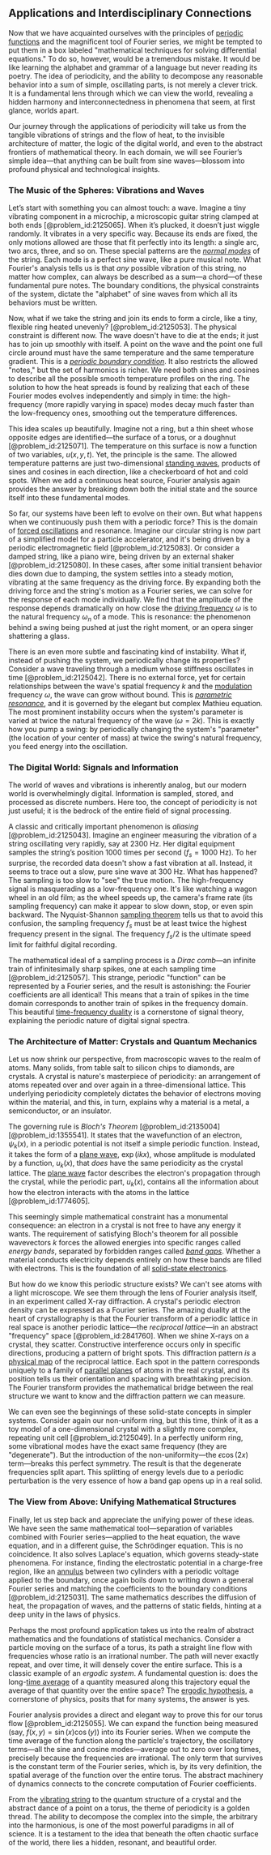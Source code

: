 ## Applications and Interdisciplinary Connections

Now that we have acquainted ourselves with the principles of [periodic functions](@article_id:138843) and the magnificent tool of Fourier series, we might be tempted to put them in a box labeled "mathematical techniques for solving differential equations." To do so, however, would be a tremendous mistake. It would be like learning the alphabet and grammar of a language but never reading its poetry. The idea of periodicity, and the ability to decompose any reasonable behavior into a sum of simple, oscillating parts, is not merely a clever trick. It is a fundamental lens through which we can view the world, revealing a hidden harmony and interconnectedness in phenomena that seem, at first glance, worlds apart.

Our journey through the applications of periodicity will take us from the tangible vibrations of strings and the flow of heat, to the invisible architecture of matter, the logic of the digital world, and even to the abstract frontiers of mathematical theory. In each domain, we will see Fourier’s simple idea—that anything can be built from sine waves—blossom into profound physical and technological insights.

### The Music of the Spheres: Vibrations and Waves

Let’s start with something you can almost touch: a wave. Imagine a tiny vibrating component in a microchip, a microscopic guitar string clamped at both ends [@problem_id:2125065]. When it’s plucked, it doesn’t just wiggle randomly. It vibrates in a very specific way. Because its ends are fixed, the only motions allowed are those that fit perfectly into its length: a single arc, two arcs, three, and so on. These special patterns are the *[normal modes](@article_id:139146)* of the string. Each mode is a perfect sine wave, like a pure musical note. What Fourier's analysis tells us is that *any* possible vibration of this string, no matter how complex, can always be described as a sum—a chord—of these fundamental pure notes. The boundary conditions, the physical constraints of the system, dictate the "alphabet" of sine waves from which all its behaviors must be written.

Now, what if we take the string and join its ends to form a circle, like a tiny, flexible ring heated unevenly? [@problem_id:2125053]. The physical constraint is different now. The wave doesn't have to die at the ends; it just has to join up smoothly with itself. A point on the wave and the point one full circle around must have the same temperature and the same temperature gradient. This is a *[periodic boundary condition](@article_id:270804)*. It also restricts the allowed "notes," but the set of harmonics is richer. We need both sines and cosines to describe all the possible smooth temperature profiles on the ring. The solution to how the heat spreads is found by realizing that each of these Fourier modes evolves independently and simply in time: the high-frequency (more rapidly varying in space) modes decay much faster than the low-frequency ones, smoothing out the temperature differences.

This idea scales up beautifully. Imagine not a ring, but a thin sheet whose opposite edges are identified—the surface of a torus, or a doughnut [@problem_id:2125071]. The temperature on this surface is now a function of two variables, $u(x, y, t)$. Yet, the principle is the same. The allowed temperature patterns are just two-dimensional [standing waves](@article_id:148154), products of sines and cosines in each direction, like a checkerboard of hot and cold spots. When we add a continuous heat source, Fourier analysis again provides the answer by breaking down both the initial state and the source itself into these fundamental modes.

So far, our systems have been left to evolve on their own. But what happens when we continuously push them with a periodic force? This is the domain of [forced oscillations](@article_id:169348) and resonance. Imagine our circular string is now part of a simplified model for a particle accelerator, and it's being driven by a periodic electromagnetic field [@problem_id:2125083]. Or consider a damped string, like a piano wire, being driven by an external shaker [@problem_id:2125080]. In these cases, after some initial transient behavior dies down due to damping, the system settles into a steady motion, vibrating at the same frequency as the driving force. By expanding both the driving force and the string's motion as a Fourier series, we can solve for the response of each mode individually. We find that the amplitude of the response depends dramatically on how close the [driving frequency](@article_id:181105) $\omega$ is to the natural frequency $\omega_n$ of a mode. This is resonance: the phenomenon behind a swing being pushed at just the right moment, or an opera singer shattering a glass.

There is an even more subtle and fascinating kind of instability. What if, instead of pushing the system, we periodically change its properties? Consider a wave traveling through a medium whose stiffness oscillates in time [@problem_id:2125042]. There is no external force, yet for certain relationships between the wave's spatial frequency $k$ and the [modulation](@article_id:260146) frequency $\omega$, the wave can grow without bound. This is *[parametric resonance](@article_id:138882)*, and it is governed by the elegant but complex Mathieu equation. The most prominent instability occurs when the system's parameter is varied at twice the natural frequency of the wave ($\omega = 2k$). This is exactly how you pump a swing: by periodically changing the system's "parameter" (the location of your center of mass) at twice the swing's natural frequency, you feed energy into the oscillation.

### The Digital World: Signals and Information

The world of waves and vibrations is inherently analog, but our modern world is overwhelmingly digital. Information is sampled, stored, and processed as discrete numbers. Here too, the concept of periodicity is not just useful; it is the bedrock of the entire field of signal processing.

A classic and critically important phenomenon is *aliasing* [@problem_id:2125043]. Imagine an engineer measuring the vibration of a string oscillating very rapidly, say at 2300 Hz. Her digital equipment samples the string’s position 1000 times per second ($f_s = 1000$ Hz). To her surprise, the recorded data doesn't show a fast vibration at all. Instead, it seems to trace out a slow, pure sine wave at 300 Hz. What has happened? The sampling is too slow to "see" the true motion. The high-frequency signal is masquerading as a low-frequency one. It's like watching a wagon wheel in an old film; as the wheel speeds up, the camera's frame rate (its sampling frequency) can make it appear to slow down, stop, or even spin backward. The Nyquist-Shannon [sampling theorem](@article_id:262005) tells us that to avoid this confusion, the sampling frequency $f_s$ must be at least twice the highest frequency present in the signal. The frequency $f_s/2$ is the ultimate speed limit for faithful digital recording.

The mathematical ideal of a sampling process is a *Dirac comb*—an infinite train of infinitesimally sharp spikes, one at each sampling time [@problem_id:2125057]. This strange, periodic "function" can be represented by a Fourier series, and the result is astonishing: the Fourier coefficients are all identical! This means that a train of spikes in the time domain corresponds to another train of spikes in the frequency domain. This beautiful [time-frequency duality](@article_id:275080) is a cornerstone of signal theory, explaining the periodic nature of digital signal spectra.

### The Architecture of Matter: Crystals and Quantum Mechanics

Let us now shrink our perspective, from macroscopic waves to the realm of atoms. Many solids, from table salt to silicon chips to diamonds, are crystals. A crystal is nature's masterpiece of periodicity: an arrangement of atoms repeated over and over again in a three-dimensional lattice. This underlying periodicity completely dictates the behavior of electrons moving within the material, and this, in turn, explains why a material is a metal, a semiconductor, or an insulator.

The governing rule is *Bloch's Theorem* [@problem_id:2135004] [@problem_id:1355541]. It states that the wavefunction of an electron, $\psi_k(x)$, in a periodic potential is not itself a simple periodic function. Instead, it takes the form of a [plane wave](@article_id:263258), $\exp(ikx)$, whose amplitude is modulated by a function, $u_k(x)$, that *does* have the same periodicity as the crystal lattice. The [plane wave](@article_id:263258) factor describes the electron's propagation through the crystal, while the periodic part, $u_k(x)$, contains all the information about how the electron interacts with the atoms in the lattice [@problem_id:1774605].

This seemingly simple mathematical constraint has a monumental consequence: an electron in a crystal is not free to have any energy it wants. The requirement of satisfying Bloch's theorem for all possible wavevectors $k$ forces the allowed energies into specific ranges called *energy bands*, separated by forbidden ranges called *[band gaps](@article_id:191481)*. Whether a material conducts electricity depends entirely on how these bands are filled with electrons. This is the foundation of all [solid-state electronics](@article_id:264718).

But how do we know this periodic structure exists? We can't see atoms with a light microscope. We see them through the lens of Fourier analysis itself, in an experiment called X-ray diffraction. A crystal's periodic electron density can be expressed as a Fourier series. The amazing duality at the heart of crystallography is that the Fourier transform of a periodic lattice in real space is another periodic lattice—the *reciprocal lattice*—in an abstract "frequency" space [@problem_id:2841760]. When we shine X-rays on a crystal, they scatter. Constructive interference occurs only in specific directions, producing a pattern of bright spots. This diffraction pattern *is* a [physical map](@article_id:261884) of the reciprocal lattice. Each spot in the pattern corresponds uniquely to a family of [parallel planes](@article_id:165425) of atoms in the real crystal, and its position tells us their orientation and spacing with breathtaking precision. The Fourier transform provides the mathematical bridge between the real structure we want to know and the diffraction pattern we can measure.

We can even see the beginnings of these solid-state concepts in simpler systems. Consider again our non-uniform ring, but this time, think of it as a toy model of a one-dimensional crystal with a slightly more complex, repeating unit cell [@problem_id:2125049]. In a perfectly uniform ring, some vibrational modes have the exact same frequency (they are "degenerate"). But the introduction of the non-uniformity—the $\epsilon \cos(2x)$ term—breaks this perfect symmetry. The result is that the degenerate frequencies split apart. This splitting of energy levels due to a periodic perturbation is the very essence of how a band gap opens up in a real solid.

### The View from Above: Unifying Mathematical Structures

Finally, let us step back and appreciate the unifying power of these ideas. We have seen the same mathematical tool—separation of variables combined with Fourier series—applied to the heat equation, the wave equation, and in a different guise, the Schrödinger equation. This is no coincidence. It also solves Laplace's equation, which governs steady-state phenomena. For instance, finding the electrostatic potential in a charge-free region, like an [annulus](@article_id:163184) between two cylinders with a periodic voltage applied to the boundary, once again boils down to writing down a general Fourier series and matching the coefficients to the boundary conditions [@problem_id:2125031]. The same mathematics describes the diffusion of heat, the propagation of waves, and the patterns of static fields, hinting at a deep unity in the laws of physics.

Perhaps the most profound application takes us into the realm of abstract mathematics and the foundations of statistical mechanics. Consider a particle moving on the surface of a torus, its path a straight line flow with frequencies whose ratio is an irrational number. The path will never exactly repeat, and over time, it will densely cover the entire surface. This is a classic example of an *ergodic system*. A fundamental question is: does the long-[time average](@article_id:150887) of a quantity measured along this trajectory equal the average of that quantity over the entire space? The [ergodic hypothesis](@article_id:146610), a cornerstone of physics, posits that for many systems, the answer is yes.

Fourier analysis provides a direct and elegant way to prove this for our torus flow [@problem_id:2125055]. We can expand the function being measured (say, $f(x,y) = \sin(x)\cos(y)$) into its Fourier series. When we compute the time average of the function along the particle's trajectory, the oscillatory terms—all the sine and cosine modes—average out to zero over long times, precisely because the frequencies are irrational. The only term that survives is the constant term of the Fourier series, which is, by its very definition, the spatial average of the function over the entire torus. The abstract machinery of dynamics connects to the concrete computation of Fourier coefficients.

From the [vibrating string](@article_id:137962) to the quantum structure of a crystal and the abstract dance of a point on a torus, the theme of periodicity is a golden thread. The ability to decompose the complex into the simple, the arbitrary into the harmonious, is one of the most powerful paradigms in all of science. It is a testament to the idea that beneath the often chaotic surface of the world, there lies a hidden, resonant, and beautiful order.